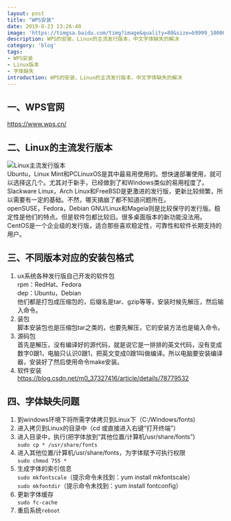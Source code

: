 ```yaml
---
layout: post
title: "WPS安装"
date: 2019-8-23 13:26:40
image: 'https://timgsa.baidu.com/timg?image&quality=80&size=b9999_10000&sec=1566812704655&di=aad9d84e522b5302c44ed66ed4c90041&imgtype=0&src=http%3A%2F%2Fn1.cmsfile.pg0.cn%2Fgroup4%2FM00%2F48%2FDA%2FCgpBUVk1Pe2AcBaiAAC37FIp9E0749.jpg%3Fenable%3D%26w%3D550%26h%3D312%26cut%3D'
description: WPS的安装，Linux的主流发行版本，中文字体缺失的解决
category: 'blog'
tags:
- WPS安装
- Linux版本
- 字体缺失
introduction: WPS的安装，Linux的主流发行版本，中文字体缺失的解决
---
```


## 一、WPS官网
https://www.wps.cn/  

## 二、Linux的主流发行版本
![Linux主流发行版本](/home/caoyang/图片/Linux主流发行版本.png)  
Ubuntu，Linux Mint和PCLinuxOS是其中最易用使用的。想快速部署使用，就可以选择这几个。尤其对于新手，已经做到了和Windows类似的易用程度了。  
Slackware Linux，Arch Linux和FreeBSD是更激进的发行版，更新比较频繁，所以需要有一定的基础。不然，哪天搞崩了都不知道问题所在。  
openSUSE，Fedora，Debian GNU/Linux和Mageia则是比较保守的发行版。稳定性是他们的特点。但是软件包都比较旧。很多桌面版本的新功能没法用。  
CentOS是一个企业级的发行版，适合那些喜欢稳定性，可靠性和软件长期支持的用户。  

## 三、不同版本对应的安装包格式
1. ux系统各种发行版自己开发的软件包  
rpm：RedHat、Fedora  
dep：Ubuntu，Debian  
他们都是打包成压缩包的，后缀名是tar、gzip等等，安装时候先解压，然后输入命令。  
2. 装包  
脚本安装包也是压缩包tar之类的，也要先解压，它的安装方法也是输入命令。  
3. 源码包  
首先是解压，没有编译好的源代码，就是说它是一排排的英文代码，没有变成数字0跟1，电脑只认识0跟1，把英文变成0跟1叫做编译。所以电脑要安装编译器，安装好了然后使用命令make安装。  
4. 软件安装  
https://blog.csdn.net/m0_37327416/article/details/78779532  


## 四、字体缺失问题
1. 到windows环境下将所需字体拷贝到Linux下（C:/Windows/fonts)  
2. 进入拷贝到Linux的目录中（cd 或直接进入右键“打开终端”）  
3. 进入目录中，执行(把字体放到“其他位置/计算机/usr/share/fonts”)  
`sudo cp * /usr/share/fonts`  
4. 进入其他位置/计算机/usr/share/fonts，为字体赋予可执行权限  
`sudo chmod 755 *`  
5. 生成字体的索引信息  
`sudo mkfontscale`（提示命令未找到：yum install mkfontscale）  
`sudo mkfontdir`（提示命令未找到：yum install fontconfig）  
6. 更新字体缓存  
`sudo fc-cache`  
7. 重启系统`reboot`  








